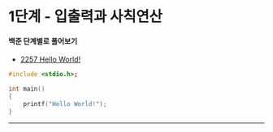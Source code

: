 # 1단계 - 입출력과 사칙연산

#### 백준 단계별로 풀어보기

* [2257 Hello World!](https://www.acmicpc.net/problem/2557)
```cpp
#include <stdio.h>;

int main()
{
	printf("Hello World!");
}
```

---

